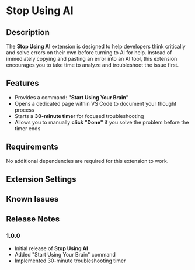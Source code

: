 # Stop Using AI

## Description

The **Stop Using AI** extension is designed to help developers think critically and solve errors on their own before turning to AI for help. Instead of immediately copying and pasting an error into an AI tool, this extension encourages you to take time to analyze and troubleshoot the issue first.

## Features

- Provides a command: **"Start Using Your Brain"**
- Opens a dedicated page within VS Code to document your thought process
- Starts a **30-minute timer** for focused troubleshooting
- Allows you to manually **click "Done"** if you solve the problem before the timer ends

## Requirements

No additional dependencies are required for this extension to work.

## Extension Settings

## Known Issues

## Release Notes

### 1.0.0

- Initial release of **Stop Using AI**
- Added "Start Using Your Brain" command
- Implemented 30-minute troubleshooting timer
